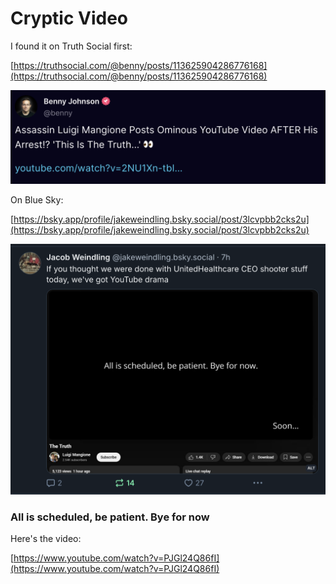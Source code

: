 # Cryptic Video

I found it on Truth Social first:

[https://truthsocial.com/@benny/posts/113625904286776168](https://truthsocial.com/@benny/posts/113625904286776168)

![](screenshot.png)

On Blue Sky:

[https://bsky.app/profile/jakeweindling.bsky.social/post/3lcvpbb2cks2u](https://bsky.app/profile/jakeweindling.bsky.social/post/3lcvpbb2cks2u)

![alt text](images/image-1.png)

### All is scheduled, be patient. Bye for now

Here's the video:

[https://www.youtube.com/watch?v=PJGl24Q86fI](https://www.youtube.com/watch?v=PJGl24Q86fI)

